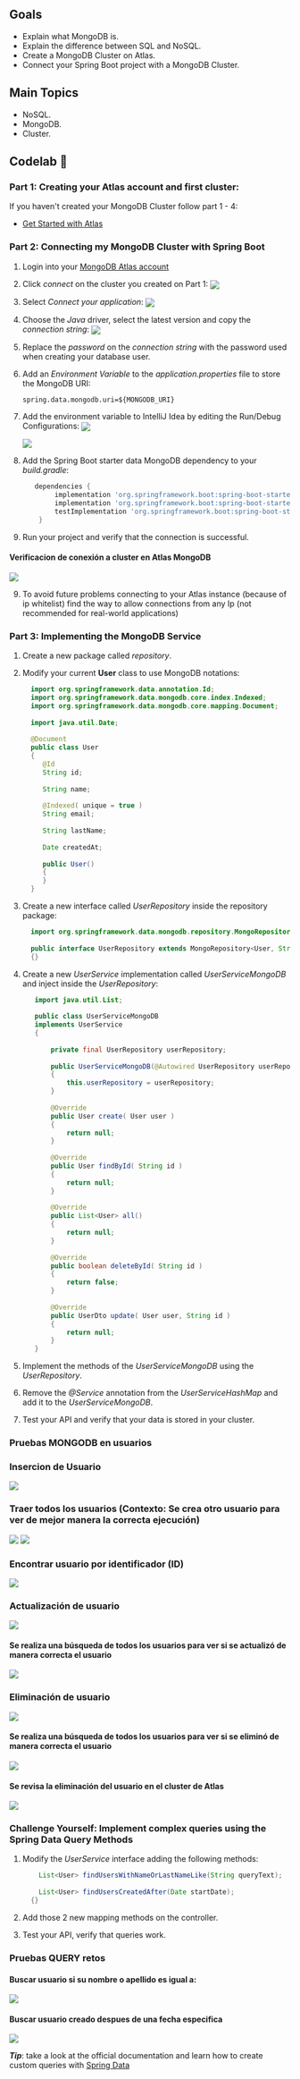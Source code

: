 ## Goals

- Explain what MongoDB is.
- Explain the difference between SQL and NoSQL.
- Create a MongoDB Cluster on Atlas.
- Connect your Spring Boot project with a MongoDB Cluster.

## Main Topics

* NoSQL.
* MongoDB.
* Cluster.



## Codelab 🧪
### Part 1: Creating your Atlas account and first cluster:

If you haven't created your MongoDB Cluster follow part 1 - 4:

* [Get Started with Atlas](https://docs.atlas.mongodb.com/getting-started/)

### Part 2: Connecting my MongoDB Cluster with Spring Boot

1. Login into your [MongoDB Atlas account](https://account.mongodb.com/account/login)
2. Click *connect* on the cluster you created on Part 1:
   <img align="center" src="img/mongo-db-connect.png">
3. Select *Connect your application*:
   <img align="center" src="img/connect-your-application.png">
4. Choose the *Java* driver, select the latest version and copy the *connection string*:
   <img align="center" src="img/java-driver.png">
5. Replace the *password* on the *connection string* with the password used when creating your database user.
6. Add an *Environment Variable* to the *application.properties* file to store the MongoDB URI:
    ````properties
    spring.data.mongodb.uri=${MONGODB_URI}
    ````
7. Add the environment variable to IntelliJ Idea by editing the Run/Debug Configurations:
   <img align="center" src="img/run-debug-configurations.png">
   
   
   <img align="center" src="img/adding-environment-variable.png">
7. Add the Spring Boot starter data MongoDB dependency to your *build.gradle*:
    ```groovy
       dependencies {
            implementation 'org.springframework.boot:spring-boot-starter-web'
            implementation 'org.springframework.boot:spring-boot-starter-data-mongodb'
            testImplementation 'org.springframework.boot:spring-boot-starter-test'
        }
    ```
8. Run your project and verify that the connection is successful.

#### Verificacion de conexión a cluster en Atlas MongoDB
![](https://github.com/DiegoGonzalez2807/LAB2-IETI/blob/master/img/connection.png)

9. To avoid future problems connecting to your Atlas instance (because of ip whitelist) find the way to allow connections from any Ip (not recommended for real-world applications)

### Part 3: Implementing the MongoDB Service

1. Create a new package called *repository*.
2. Modify your current **User** class to use MongoDB notations:

    ```java
      import org.springframework.data.annotation.Id;
      import org.springframework.data.mongodb.core.index.Indexed;
      import org.springframework.data.mongodb.core.mapping.Document;
      
      import java.util.Date;
      
      @Document
      public class User
      {
         @Id
         String id;
      
         String name;
      
         @Indexed( unique = true )
         String email;
      
         String lastName;
      
         Date createdAt;
      
         public User()
         {
         }
      }
   
     ```
3. Create a new interface called *UserRepository* inside the repository package:
    ```java
      import org.springframework.data.mongodb.repository.MongoRepository;
      
      public interface UserRepository extends MongoRepository<User, String>
      {}
     ```
4. Create a new *UserService* implementation called *UserServiceMongoDB* and inject inside the *UserRepository*:

      ```java
         import java.util.List;
         
         public class UserServiceMongoDB
         implements UserService
         {
         
             private final UserRepository userRepository;
         
             public UserServiceMongoDB(@Autowired UserRepository userRepository )
             {
                 this.userRepository = userRepository;
             }
         
             @Override
             public User create( User user )
             {
                 return null;
             }
         
             @Override
             public User findById( String id )
             {
                 return null;
             }
         
             @Override
             public List<User> all()
             {
                 return null;
             }
         
             @Override
             public boolean deleteById( String id )
             {
                 return false;
             }
         
             @Override
             public UserDto update( User user, String id )
             {
                 return null;
             }
         }
    ```

5. Implement the methods of the *UserServiceMongoDB* using the *UserRepository*.
6. Remove the *@Service* annotation from the *UserServiceHashMap* and add it to the *UserServiceMongoDB*.
7. Test your API and verify that your data is stored in your cluster.

### Pruebas MONGODB en usuarios
### Insercion de Usuario
![](https://github.com/DiegoGonzalez2807/LAB2-IETI/blob/master/img/create.png)

### Traer todos los usuarios (Contexto: Se crea otro usuario para ver de mejor manera la correcta ejecución)
![](https://github.com/DiegoGonzalez2807/LAB2-IETI/blob/master/img/all1.png)
![](https://github.com/DiegoGonzalez2807/LAB2-IETI/blob/master/img/all2.png)

### Encontrar usuario por identificador (ID)
![](https://github.com/DiegoGonzalez2807/LAB2-IETI/blob/master/img/id.png)

### Actualización de usuario
![](https://github.com/DiegoGonzalez2807/LAB2-IETI/blob/master/img/update.png)
#### Se realiza una búsqueda de todos los usuarios para ver si se actualizó de manera correcta el usuario
![](https://github.com/DiegoGonzalez2807/LAB2-IETI/blob/master/img/update2.png)

### Eliminación de usuario
![](https://github.com/DiegoGonzalez2807/LAB2-IETI/blob/master/img/delete1.png)
#### Se realiza una búsqueda de todos los usuarios para ver si se eliminó de manera correcta el usuario
![](https://github.com/DiegoGonzalez2807/LAB2-IETI/blob/master/img/delete2.png)
#### Se revisa la eliminación del usuario en el cluster de Atlas
![](https://github.com/DiegoGonzalez2807/LAB2-IETI/blob/master/img/delete3.png)




### Challenge Yourself: Implement complex queries using the Spring Data Query Methods
1. Modify the *UserService* interface adding the following methods:
    ```java
        List<User> findUsersWithNameOrLastNameLike(String queryText);
        
        List<User> findUsersCreatedAfter(Date startDate);
      {}
     ```
 
2.  Add those 2 new mapping methods on the controller.
3. Test your API, verify that queries work. 

### Pruebas QUERY retos
#### Buscar usuario si su nombre o apellido es igual a:
![](https://github.com/DiegoGonzalez2807/LAB2-IETI/blob/master/img/query1.png)

#### Buscar usuario creado despues de una fecha especifica
![](https://github.com/DiegoGonzalez2807/LAB2-IETI/blob/master/img/query2.png)

***Tip***: take a look at the official documentation and learn how to create custom queries with [Spring Data](https://docs.spring.io/spring-data/jpa/docs/current/reference/html/#jpa.query-methods.query-creation)

    
